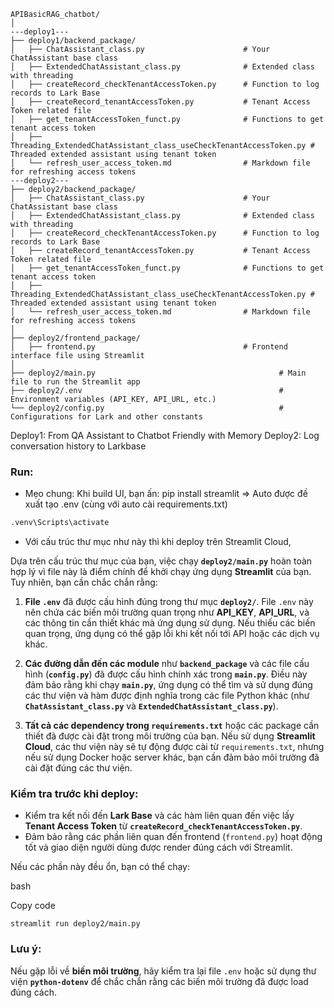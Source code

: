 ```
APIBasicRAG_chatbot/
│
---deploy1---
├── deploy1/backend_package/
│   ├── ChatAssistant_class.py                      # Your ChatAssistant base class
│   ├── ExtendedChatAssistant_class.py              # Extended class with threading
│   ├── createRecord_checkTenantAccessToken.py      # Function to log records to Lark Base
│   ├── createRecord_tenantAccessToken.py           # Tenant Access Token related file
│   ├── get_tenantAccessToken_funct.py              # Functions to get tenant access token
│   ├── Threading_ExtendedChatAssistant_class_useCheckTenantAccessToken.py # Threaded extended assistant using tenant token
│   └── refresh_user_access_token.md                # Markdown file for refreshing access tokens
---deploy2---
├── deploy2/backend_package/
│   ├── ChatAssistant_class.py                      # Your ChatAssistant base class
│   ├── ExtendedChatAssistant_class.py              # Extended class with threading
│   ├── createRecord_checkTenantAccessToken.py      # Function to log records to Lark Base
│   ├── createRecord_tenantAccessToken.py           # Tenant Access Token related file
│   ├── get_tenantAccessToken_funct.py              # Functions to get tenant access token
│   ├── Threading_ExtendedChatAssistant_class_useCheckTenantAccessToken.py # Threaded extended assistant using tenant token
│   └── refresh_user_access_token.md                # Markdown file for refreshing access tokens
│
├── deploy2/frontend_package/
│   ├── frontend.py                                 # Frontend interface file using Streamlit
│
├── deploy2/main.py                                         # Main file to run the Streamlit app
├── deploy2/.env                                            # Environment variables (API_KEY, API_URL, etc.)
└── deploy2/config.py                                       # Configurations for Lark and other constants
```
Deploy1: From QA Assistant to Chatbot Friendly with Memory
Deploy2: Log conversation history to Larkbase

### Run: 
- Mẹo chung: Khi build UI, bạn ấn: pip install streamlit => Auto được đề xuất tạo .env (cùng với auto cài requirements.txt)
```bash
.venv\Scripts\activate
```

- Với cấu trúc thư mục như này thì khi deploy trên Streamlit Cloud, 


Dựa trên cấu trúc thư mục của bạn, việc chạy **`deploy2/main.py`** hoàn toàn hợp lý vì file này là điểm chính để khởi chạy ứng dụng **Streamlit** của bạn. Tuy nhiên, bạn cần chắc chắn rằng:

1. **File `.env`** đã được cấu hình đúng trong thư mục **`deploy2/`**. File `.env` này nên chứa các biến môi trường quan trọng như **API_KEY**, **API_URL**, và các thông tin cần thiết khác mà ứng dụng sử dụng. Nếu thiếu các biến quan trọng, ứng dụng có thể gặp lỗi khi kết nối tới API hoặc các dịch vụ khác.
    
2. **Các đường dẫn đến các module** như **`backend_package`** và các file cấu hình (**`config.py`**) đã được cấu hình chính xác trong **`main.py`**. Điều này đảm bảo rằng khi chạy **`main.py`**, ứng dụng có thể tìm và sử dụng đúng các thư viện và hàm được định nghĩa trong các file Python khác (như **`ChatAssistant_class.py`** và **`ExtendedChatAssistant_class.py`**).
    
3. **Tất cả các dependency trong `requirements.txt`** hoặc các package cần thiết đã được cài đặt trong môi trường của bạn. Nếu sử dụng **Streamlit Cloud**, các thư viện này sẽ tự động được cài từ `requirements.txt`, nhưng nếu sử dụng Docker hoặc server khác, bạn cần đảm bảo môi trường đã cài đặt đúng các thư viện.
    

### Kiểm tra trước khi deploy:

- Kiểm tra kết nối đến **Lark Base** và các hàm liên quan đến việc lấy **Tenant Access Token** từ **`createRecord_checkTenantAccessToken.py`**.
- Đảm bảo rằng các phần liên quan đến frontend (`frontend.py`) hoạt động tốt và giao diện người dùng được render đúng cách với Streamlit.

Nếu các phần này đều ổn, bạn có thể chạy:

bash

Copy code

`streamlit run deploy2/main.py`

### Lưu ý:

Nếu gặp lỗi về **biến môi trường**, hãy kiểm tra lại file `.env` hoặc sử dụng thư viện **`python-dotenv`** để chắc chắn rằng các biến môi trường đã được load đúng cách.
